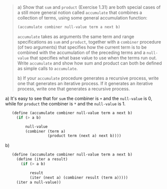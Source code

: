 > a) Show that `sum` and `product` (Exercise 1.31) are both special cases of a still
> more general notion called `accumulate` that combines a collection of terms,
> using some general accumulation function:
> ```scheme
> (accumulate combiner null-value term a next b)
> ```
> `accumulate` takes as arguments the same term and range specifications as `sum`
> and `product`, together with a `combiner` procedure (of two arguments) that
> specifies how the current term is to be combined with the accumulation of the
> preceding terms and a `null-value` that specifies what base value to use when the
> terms run out. Write `accumulate` and show how sum and product can both be defined
> as simple calls to `accumulate`.
> 
> b) If your `accumulate` procedure generates a recursive process, write one that
> generates an iterative process. If it generates an iterative process, write one
> that generates a recursive process.

a) It's easy to see that for `sum` the combiner is `+` and the `null-value` is 0, while for `product` the combiner is `*` and the `null-value` is 1.

```scheme 
   (define (accumulate combiner null-value term a next b)
     (if (> a b)

         null-value
         (combiner (term a)
                   (product term (next a) next b))))
```

b)

```scheme 
   (define (accumulate combiner null-value term a next b)
     (define (iter a result)
       (if (> a b)

           result
           (iter (next a) (combiner result (term a)))))
     (iter a null-value))
```

